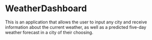 # WeatherDashboard
 This is an application that allows the user to input any city and receive information about the current weather, as well as a predicted five-day weather forecast in a city of their choosing.
